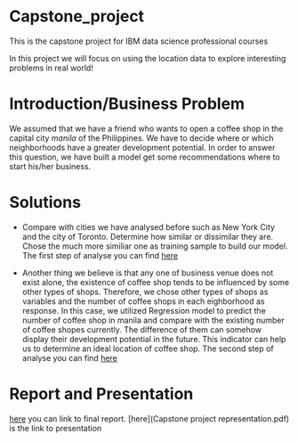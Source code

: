 # Capstone_project
This is the capstone project for IBM data science professional courses

In this project we will focus on using the location data to explore interesting problems in real world!

# Introduction/Business Problem

We assumed that we have a friend who wants to open a coffee shop in the capital city *manila* of the Philippines. We have to decide 
where or which neighborhoods have a greater development potential.
In order to answer this question, we have built a model get some recommendations where to start his/her business.

# Solutions
* Compare with cities we have analysed before such as New York City and the city of Toronto. Determine how similar or dissimilar 
  they are. Chose the much more similiar one as training sample to build our model.
  The first step of analyse you can find [here](https://github.com/Xuebolinghhh/Capstone_project/blob/main/The_Battle_of_Neighborhoods.ipynb)
  
* Another thing we believe is that any one of business venue does not exist alone, the existence of coffee shop tends to be influenced
  by some other types of shops. Therefore, we chose other types of shops as variables and the number of coffee shops in each eighborhood   as response. In this case, we utilized Regression model to predict the number of coffee shop in manila and compare with the
  existing number of coffee shopes currently. The difference of them can somehow display their development potential in the             future. This indicator can help us to determine an ideal location of coffee shop.
  The second step of analyse you can find [here](https://github.com/Xuebolinghhh/Capstone_project/blob/main/Location%20selection.ipynb)

# Report and Presentation
[here](Report.pdf) you can link to final report.
[here](Capstone project representation.pdf) is the link to presentation
